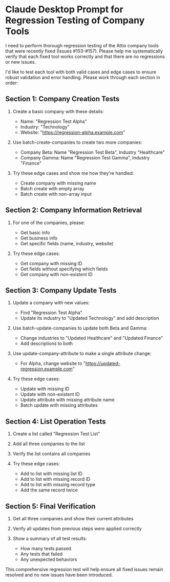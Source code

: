 # Claude Desktop Prompt for Regression Testing of Company Tools

I need to perform thorough regression testing of the Attio company tools that were recently fixed (Issues #153-#157). Please help me systematically verify that each fixed tool works correctly and that there are no regressions or new issues.

I'd like to test each tool with both valid cases and edge cases to ensure robust validation and error handling. Please work through each section in order:

## Section 1: Company Creation Tests

1. Create a basic company with these details:
   - Name: "Regression Test Alpha"
   - Industry: "Technology"
   - Website: "https://regression-alpha.example.com"

2. Use batch-create-companies to create two more companies:
   - Company Beta: Name "Regression Test Beta", Industry "Healthcare"
   - Company Gamma: Name "Regression Test Gamma", Industry "Finance"

3. Try these edge cases and show me how they're handled:
   - Create company with missing name
   - Batch create with empty array
   - Batch create with non-array input

## Section 2: Company Information Retrieval

1. For one of the companies, please:
   - Get basic info
   - Get business info
   - Get specific fields (name, industry, website)

2. Try these edge cases:
   - Get company with missing ID
   - Get fields without specifying which fields
   - Get company with non-existent ID

## Section 3: Company Update Tests

1. Update a company with new values:
   - Find "Regression Test Alpha"
   - Update its industry to "Updated Technology" and add description

2. Use batch-update-companies to update both Beta and Gamma:
   - Change industries to "Updated Healthcare" and "Updated Finance"
   - Add descriptions to both

3. Use update-company-attribute to make a single attribute change:
   - For Alpha, change website to "https://updated-regression.example.com"

4. Try these edge cases:
   - Update with missing ID
   - Update with non-existent ID
   - Update attribute with missing attribute name
   - Batch update with missing attributes

## Section 4: List Operation Tests

1. Create a list called "Regression Test List"

2. Add all three companies to the list

3. Verify the list contains all companies

4. Try these edge cases:
   - Add to list with missing list ID
   - Add to list with missing record ID
   - Add to list with missing record type
   - Add the same record twice

## Section 5: Final Verification

1. Get all three companies and show their current attributes

2. Verify all updates from previous steps were applied correctly

3. Show a summary of all test results:
   - How many tests passed
   - Any tests that failed
   - Any unexpected behaviors

This comprehensive regression test will help ensure all fixed issues remain resolved and no new issues have been introduced.